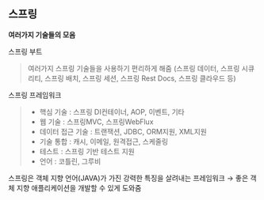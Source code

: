 스프링
---
**여러가지 기술들의 모음**

스프링 부트
> 여러가지 스프링 기술들을 사용하기 편리하게 해줌 (스프링 데이터, 스프링 시큐리티, 스프링 배치, 스프링 세션, 스프링 Rest Docs, 스프링 클라우드 등)

스프링 프레임워크
> - 핵심 기술 : 스프링 DI컨테이너, AOP, 이벤트, 기타
> - 웹 기술 : 스프링MVC, 스프링WebFlux
> - 데이터 접근 기술 : 트랜잭션, JDBC, ORM지원, XML지원
> - 기술 통합 : 캐시, 이메일, 원격접근, 스케줄링
> - 테스트 : 스프링 기반 테스트 지원
> - 언어 : 코틀린, 그루비

스프링은 객체 지향 언어(JAVA)가 가진 강력한 특징을 살려내는 프레임워크
→ 좋은 객체 지향 애플리케이션을 개발할 수 있게 도와줌
